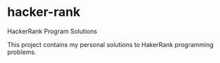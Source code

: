 # hacker-rank
HackerRank Program Solutions

This project contains my personal solutions to HakerRank programming problems.
